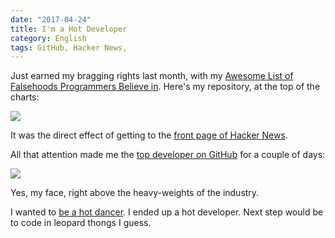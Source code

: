 ```yaml
---
date: "2017-04-24"
title: I'm a Hot Developer
category: English
tags: GitHub, Hacker News,
---
```


Just earned my bragging rights last month, with my [Awesome List of Falsehoods
Programmers Believe in](https://github.com/kdeldycke/awesome-falsehood). Here's
my repository, at the top of the charts:

![](/uploads/2017/github-top-hot-repositories.png)

It was the direct effect of getting to the [front page of Hacker
News](https://news.ycombinator.com/item?id=13637102).

All that attention made me the [top developer on
GitHub](https://twitter.com/kdeldycke/status/831451728625168384) for a couple
of days:

![](/uploads/2017/github-top-trending-developer.png)

Yes, my face, right above the heavy-weights of the industry.

I wanted to [be a hot
dancer](https://genius.com/Incubus-you-will-be-a-hot-dancer-lyrics). I ended up
a hot developer. Next step would be to code in leopard thongs I guess.
